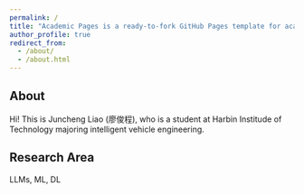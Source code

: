 ```yaml
---
permalink: /
title: "Academic Pages is a ready-to-fork GitHub Pages template for academic personal websites"
author_profile: true
redirect_from: 
  - /about/
  - /about.html
---
```


About
---
Hi! This is Juncheng Liao (廖俊程), who is a student at Harbin Institude of Technology majoring intelligent vehicle engineering. 

Research Area
---
LLMs, ML, DL